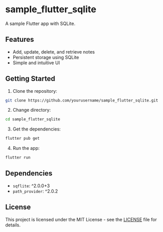 # sample_flutter_sqlite

A sample Flutter app with SQLite.
## Features

- Add, update, delete, and retrieve notes
- Persistent storage using SQLite
- Simple and intuitive UI

## Getting Started

1. Clone the repository:
  ```sh
  git clone https://github.com/yourusername/sample_flutter_sqlite.git
  ```
2. Change directory:
  ```sh
  cd sample_flutter_sqlite
  ```
3. Get the dependencies:
  ```sh
  flutter pub get
  ```
4. Run the app:
  ```sh
  flutter run
  ```

## Dependencies

- `sqflite`: ^2.0.0+3
- `path_provider`: ^2.0.2

## License

This project is licensed under the MIT License - see the [LICENSE](LICENSE) file for details.
